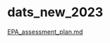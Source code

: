 # dats_new_2023

[EPA_assessment_plan.md](https://martinsolent.github.io/dats_new_2023/EPA_assessment_plan.html)
